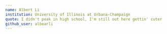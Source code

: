 ```yaml
---
name: Albert Li
institution: University of Illinois at Urbana-Champaign 
quote: I didn't peak in high school, I'm still out here gettin' cuter
github_user: albearli
---
```

